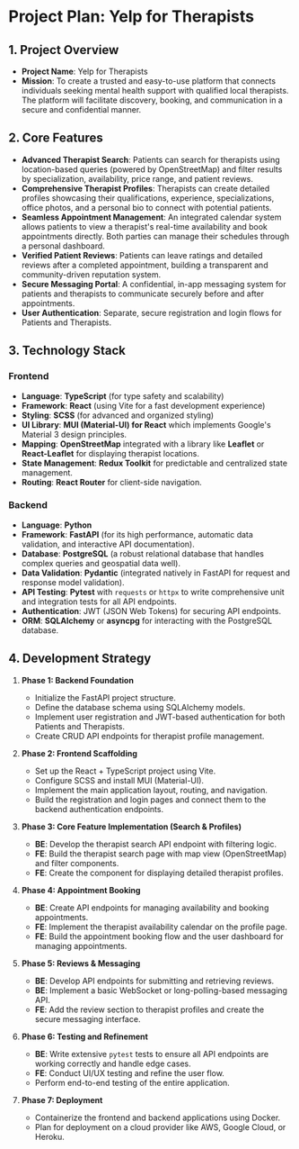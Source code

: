 
# Project Plan: Yelp for Therapists

## 1. Project Overview

- **Project Name**: Yelp for Therapists
- **Mission**: To create a trusted and easy-to-use platform that connects individuals seeking mental health support with qualified local therapists. The platform will facilitate discovery, booking, and communication in a secure and confidential manner.

## 2. Core Features

- **Advanced Therapist Search**: Patients can search for therapists using location-based queries (powered by OpenStreetMap) and filter results by specialization, availability, price range, and patient reviews.
- **Comprehensive Therapist Profiles**: Therapists can create detailed profiles showcasing their qualifications, experience, specializations, office photos, and a personal bio to connect with potential patients.
- **Seamless Appointment Management**: An integrated calendar system allows patients to view a therapist's real-time availability and book appointments directly. Both parties can manage their schedules through a personal dashboard.
- **Verified Patient Reviews**: Patients can leave ratings and detailed reviews after a completed appointment, building a transparent and community-driven reputation system.
- **Secure Messaging Portal**: A confidential, in-app messaging system for patients and therapists to communicate securely before and after appointments.
- **User Authentication**: Separate, secure registration and login flows for Patients and Therapists.

## 3. Technology Stack

### Frontend

- **Language**: **TypeScript** (for type safety and scalability)
- **Framework**: **React** (using Vite for a fast development experience)
- **Styling**: **SCSS** (for advanced and organized styling)
- **UI Library**: **MUI (Material-UI) for React** which implements Google's Material 3 design principles.
- **Mapping**: **OpenStreetMap** integrated with a library like **Leaflet** or **React-Leaflet** for displaying therapist locations.
- **State Management**: **Redux Toolkit** for predictable and centralized state management.
- **Routing**: **React Router** for client-side navigation.

### Backend

- **Language**: **Python**
- **Framework**: **FastAPI** (for its high performance, automatic data validation, and interactive API documentation).
- **Database**: **PostgreSQL** (a robust relational database that handles complex queries and geospatial data well).
- **Data Validation**: **Pydantic** (integrated natively in FastAPI for request and response model validation).
- **API Testing**: **Pytest** with `requests` or `httpx` to write comprehensive unit and integration tests for all API endpoints.
- **Authentication**: JWT (JSON Web Tokens) for securing API endpoints.
- **ORM**: **SQLAlchemy** or **asyncpg** for interacting with the PostgreSQL database.

## 4. Development Strategy

1.  **Phase 1: Backend Foundation**
    - Initialize the FastAPI project structure.
    - Define the database schema using SQLAlchemy models.
    - Implement user registration and JWT-based authentication for both Patients and Therapists.
    - Create CRUD API endpoints for therapist profile management.

2.  **Phase 2: Frontend Scaffolding**
    - Set up the React + TypeScript project using Vite.
    - Configure SCSS and install MUI (Material-UI).
    - Implement the main application layout, routing, and navigation.
    - Build the registration and login pages and connect them to the backend authentication endpoints.

3.  **Phase 3: Core Feature Implementation (Search & Profiles)**
    - **BE**: Develop the therapist search API endpoint with filtering logic.
    - **FE**: Build the therapist search page with map view (OpenStreetMap) and filter components.
    - **FE**: Create the component for displaying detailed therapist profiles.

4.  **Phase 4: Appointment Booking**
    - **BE**: Create API endpoints for managing availability and booking appointments.
    - **FE**: Implement the therapist availability calendar on the profile page.
    - **FE**: Build the appointment booking flow and the user dashboard for managing appointments.

5.  **Phase 5: Reviews & Messaging**
    - **BE**: Develop API endpoints for submitting and retrieving reviews.
    - **BE**: Implement a basic WebSocket or long-polling-based messaging API.
    - **FE**: Add the review section to therapist profiles and create the secure messaging interface.

6.  **Phase 6: Testing and Refinement**
    - **BE**: Write extensive `pytest` tests to ensure all API endpoints are working correctly and handle edge cases.
    - **FE**: Conduct UI/UX testing and refine the user flow.
    - Perform end-to-end testing of the entire application.

7.  **Phase 7: Deployment**
    - Containerize the frontend and backend applications using Docker.
    - Plan for deployment on a cloud provider like AWS, Google Cloud, or Heroku.
